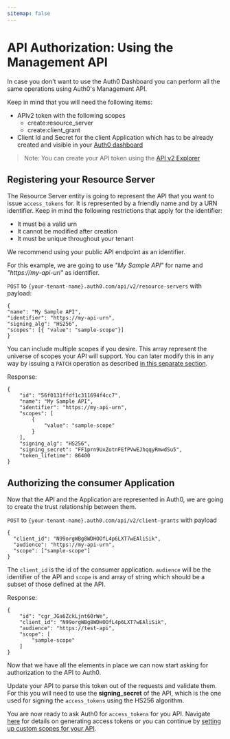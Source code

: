 ```yaml
---
sitemap: false
---
```


# API Authorization: Using the Management API
In case you don't want to use the Auth0 Dashboard you can perform all the same operations using Auth0's Management API.

Keep in mind that you will need the following items:
- APIv2 token with the following scopes
  - create:resource_server
  - create:client_grant
- Client Id and Secret for the client Application which has to be already created and visible in your [Auth0 dashboard](https://manage.auth0.com/)

> Note: You can create your API token using the [API v2 Explorer](https://auth0.com/docs/api/v2)

## Registering your Resource Server

The Resource Server entity is going to represent the API that you want to issue `access_tokens` for. It is represented by a friendly name and by a URN identifier. Keep in mind the following restrictions that apply for the identifier:
- It must be a valid urn
- It cannot be modified after creation
- It must be unique throughout your tenant

We recommend using your public API endpoint as an identifier.

For this example, we are going to use _"My Sample API"_ for name and _"https://my-api-uri"_ as identifier.

`POST` to `{your-tenant-name}.auth0.com/api/v2/resource-servers` with payload:

  ```
{
  "name": "My Sample API",
  "identifier": "https://my-api-urn",
  "signing_alg": "HS256",
  "scopes": [{ "value": "sample-scope"}]
}
```

You can include multiple scopes if you desire. This array represent the universe of scopes your API will support. You can later modify this in any way by issuing a `PATCH` operation as described [in this separate section](/api-auth/adding-scopes).

Response:

```
{
    "id": "56f0131ffdf1c311694f4cc7",
    "name": "My Sample API",
    "identifier": "https://my-api-urn",
    "scopes": [
        {
            "value": "sample-scope"
        }
    ],
    "signing_alg": "HS256",
    "signing_secret": "FF1prn9UxZotnFEfPVwEJhqqyRmwdSu5",
    "token_lifetime": 86400
}
```

## Authorizing the consumer Application

Now that the API and the Application are represented in Auth0, we are going to create the trust relationship between them.

`POST` to `{your-tenant-name}.auth0.com/api/v2/client-grants` with payload

```
{
  "client_id": "N99orgWBg8WDHOOfL4p6LXT7wEAliSik",
  "audience": "https://my-api-urn",
  "scope": ["sample-scope"]
}
```

The `client_id` is the id of the consumer application. `audience` will be the identifier of the API and `scope` is and array of string which should be a subset of those defined at the API.

Response:

```
{
    "id": "cgr_JGa6ZckLjnt60rWe",
    "client_id": "N99orgWBg8WDHOOfL4p6LXT7wEAliSik",
    "audience": "https://test-api",
    "scope": [
        "sample-scope"
    ]
}
```

Now that we have all the elements in place we can now start asking for authorization to the API to Auth0.

Update your API to parse this token out of the requests and validate them. For this you will need to use the **signing_secret** of the API, which is the one used for signing the `access_tokens` using the HS256 algorithm.

You are now ready to ask Auth0 for `access_tokens` for you API. Navigate [here](/api-auth/asking-for-access-tokens) for details on generating access tokens or you can continue by [setting up custom scopes for your API](/api-auth/adding-scopes).
